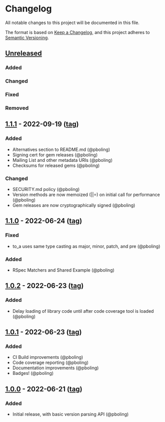 # Changelog
All notable changes to this project will be documented in this file.

The format is based on [Keep a Changelog](https://keepachangelog.com/en/1.0.0/),
and this project adheres to [Semantic Versioning](https://semver.org/spec/v2.0.0.html).

## [Unreleased]
### Added
### Changed
### Fixed
### Removed

## [1.1.1] - 2022-09-19 ([tag][1.1.1t])
### Added
- Alternatives section to README.md (@pboling)
- Signing cert for gem releases (@pboling)
- Mailing List and other metadata URIs (@pboling)
- Checksums for released gems (@pboling)
### Changed
- SECURITY.md policy (@pboling)
- Version methods are now memoized (||=) on initial call for performance (@pboling)
- Gem releases are now cryptographically signed (@pboling)

## [1.1.0] - 2022-06-24 ([tag][1.1.0t])
### Fixed
- to_a uses same type casting as major, minor, patch, and pre (@pboling)
### Added
- RSpec Matchers and Shared Example (@pboling)

## [1.0.2] - 2022-06-23 ([tag][1.0.2t])
### Added
- Delay loading of library code until after code coverage tool is loaded (@pboling)

## [1.0.1] - 2022-06-23 ([tag][1.0.1t])
### Added
- CI Build improvements (@pboling)
- Code coverage reporting (@pboling)
- Documentation improvements (@pboling)
- Badges! (@pboling)

## [1.0.0] - 2022-06-21 ([tag][1.0.0t])
### Added
- Initial release, with basic version parsing API (@pboling)

[Unreleased]: https://gitlab.com/oauth-xx/version_gem/-/compare/v1.1.1...HEAD
[1.1.1]: https://gitlab.com/oauth-xx/version_gem/-/compare/v1.1.0...v1.1.1
[1.1.1t]: https://gitlab.com/oauth-xx/oauth2/-/tags/v1.1.1
[1.1.0]: https://gitlab.com/oauth-xx/version_gem/-/compare/v1.0.2...v1.1.0
[1.1.0t]: https://gitlab.com/oauth-xx/oauth2/-/tags/v1.1.0
[1.0.2]: https://gitlab.com/oauth-xx/version_gem/-/compare/v1.0.1...v1.0.2
[1.0.2t]: https://gitlab.com/oauth-xx/oauth2/-/tags/v1.0.2
[1.0.1]: https://gitlab.com/oauth-xx/version_gem/-/compare/v1.0.0...v1.0.1
[1.0.1t]: https://gitlab.com/oauth-xx/oauth2/-/tags/v1.0.1
[1.0.0]: https://gitlab.com/oauth-xx/version_gem/-/compare/a3055964517c159bf214712940982034b75264be...v1.0.0
[1.0.0t]: https://gitlab.com/oauth-xx/oauth2/-/tags/v1.0.0
